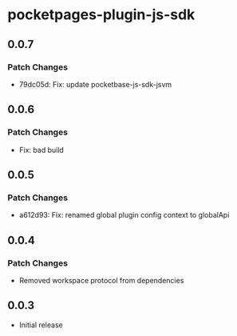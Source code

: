 # pocketpages-plugin-js-sdk

## 0.0.7

### Patch Changes

- 79dc05d: Fix: update pocketbase-js-sdk-jsvm

## 0.0.6

### Patch Changes

- Fix: bad build

## 0.0.5

### Patch Changes

- a612d93: Fix: renamed global plugin config context to globalApi

## 0.0.4

### Patch Changes

- Removed workspace protocol from dependencies

## 0.0.3

- Initial release
